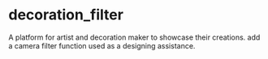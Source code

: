 # decoration_filter

A platform for artist and decoration maker to showcase their creations. add a camera filter function used as a designing assistance.

